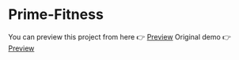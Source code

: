 # Prime-Fitness

You can preview this project from here 👉 [Preview](https://prime-fitness-effect-git-main.safaelmali.vercel.app/)
Original demo  👉 [Preview](https://primefit.com.tr/)

